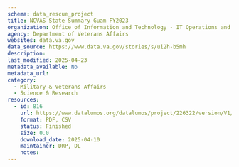 ```yaml
---
schema: data_rescue_project 
title: NCVAS State Summary Guam FY2023
organization: Office of Information and Technology - IT Operations and Services (ITOPS)
agency: Department of Veterans Affairs
websites: data.va.gov
data_source: https://www.data.va.gov/stories/s/ui2h-b5mh
description: 
last_modified: 2025-04-23
metadata_available: No
metadata_url: 
category:
  - Military & Veterans Affairs 
  - Science & Research 
resources:
  - id: 816
    url: https://www.datalumos.org/datalumos/project/226322/version/V1/view
    format: PDF, CSV
    status: Finished
    size: 0.0
    download_date: 2025-04-10
    maintainer: DRP, DL
    notes: 
---
```

